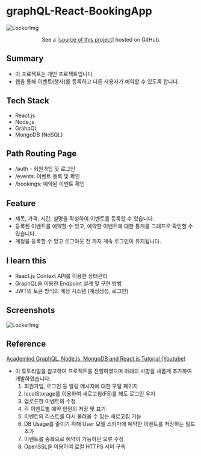 # graphQL-React-BookingApp
![LockerImg](https://user-images.githubusercontent.com/10339017/58608209-827b1b00-82dd-11e9-88c7-0b47bab07c63.PNG)
<center>See a [<a href="https://github.com/skqoaudgh/Web-graphQL-React-BookingEvent">source of this project</a>] hosted on GitHub.</center>


## Summary
* 이 프로젝트는 개인 프로젝트입니다.
* 웹을 통해 이벤트(행사)를 등록하고 다른 사용자가 예약할 수 있도록 합니다.
     

## Tech Stack
* React.js
* Node.js
* GrahpQL
* MongoDB (NoSQL)


## Path Routing Page
* /auth - 회원가입 및 로그인
* /events: 이벤트 등록 및 확인
* /bookings: 예약된 이벤트 확인


## Feature
* 제목, 가격, 시간, 설명을 작성하여 이벤트를 등록할 수 있습니다.
* 등록된 이벤트를 예약할 수 있고, 예약한 이벤트에 대한 통계를 그래프로 확인할 수 있습니다.
* 계정을 등록할 수 있고 로그아웃 전 까지 계속 로그인이 유지됩니다.


## I learn this
* React.js Context API를 이용한 상태관리
* GraphQL을 이용한 Endpoint 설계 및 구현 방법
* JWT의 토큰 방식의 계정 시스템 (계정생성, 로그인)


## Screenshots
![LockerImg](https://user-images.githubusercontent.com/10339017/58616567-eced8480-82f8-11e9-84f5-f709b9338f6c.jpg)


## Reference
[Academind GraphQL, Node.js, MongoDB and React.js Tutorial (Youtube)](https://www.youtube.com/watch?v=7giZGFDGnkc&list=PL55RiY5tL51rG1x02Yyj93iypUuHYXcB_)
* 이 튜토리얼을 참고하여 프로젝트를 진행하였으며 아래의 사항을 새롭게 추가하여 개발하였습니다.
  1. 회원가입, 로그인 등 알림 메시지에 대한 모달 페이지
  2. localStorage를 이용하여 새로고침(F5)를 해도 로그인 유지
  3. 업로드한 이벤트의 수정
  4. 각 이벤트별 예약 인원의 저장 및 표기
  5. 이벤트의 리스트를 다시 불러올 수 있는 새로고침 기능
  6. DB Usage를 줄이기 위해 User 모델 스키마에 예약한 이벤트를 저장하는 필드 추가
  7. 이벤트를 중복으로 예약이 가능하던 오류 수정
  8. OpenSSL을 이용하여 로컬 HTTPS 서버 구축
